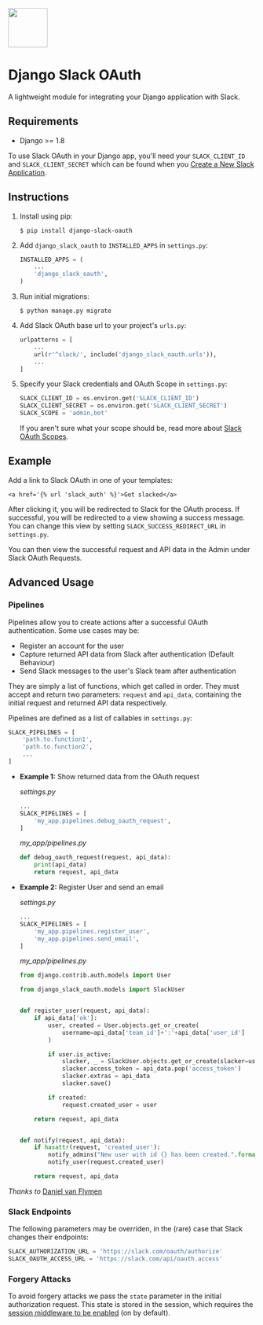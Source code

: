 <img src="http://i.imgur.com/YF8yAJS.png" width="80">

# Django Slack OAuth

A lightweight module for integrating your Django application with Slack.

## Requirements

- Django >= 1.8

To use Slack OAuth in your Django app, you'll need your `SLACK_CLIENT_ID` and `SLACK_CLIENT_SECRET` which can be found when you [Create a New Slack Application](https://api.slack.com/applications).


## Instructions

1. Install using pip:

    ```
    $ pip install django-slack-oauth
    ```

2. Add `django_slack_oauth` to `INSTALLED_APPS` in `settings.py`:

    ```python
    INSTALLED_APPS = (
        ...
        'django_slack_oauth',
    )
    ```

3. Run initial migrations:

    ```
    $ python manage.py migrate
    ```

4. Add Slack OAuth base url to your project's `urls.py`:

    ```python
    urlpatterns = [
        ...
        url(r'^slack/', include('django_slack_oauth.urls')),
        ...
    ]
    ```

5. Specify your Slack credentials and OAuth Scope in `settings.py`:

    ```python
    SLACK_CLIENT_ID = os.environ.get('SLACK_CLIENT_ID')
    SLACK_CLIENT_SECRET = os.environ.get('SLACK_CLIENT_SECRET')
    SLACK_SCOPE = 'admin,bot'
    ```
    If you aren't sure what your scope should be, read more about [Slack OAuth Scopes](https://api.slack.com/docs/oauth-scopes).

## Example

Add a link to Slack OAuth in one of your templates:

```
<a href='{% url 'slack_auth' %}'>Get slacked</a>
```

After clicking it, you will be redirected to Slack for the OAuth process. If successful, you will be redirected to a view showing a success message. You can change this view by setting `SLACK_SUCCESS_REDIRECT_URL` in `settings.py`.

You can then view the successful request and API data in the Admin under Slack OAuth Requests.


## Advanced Usage

### Pipelines

Pipelines allow you to create actions after a successful OAuth authentication. Some use cases may be:

- Register an account for the user
- Capture returned API data from Slack after authentication (Default Behaviour)
- Send Slack messages to the user's Slack team after authentication

They are simply a list of functions, which get called in order. They must accept and return two parameters: `request` and `api_data`, containing the initial request and returned API data respectively.

Pipelines are defined as a list of callables in `settings.py`:

```python
SLACK_PIPELINES = [
    'path.to.function1',
    'path.to.function2',
    ...
]
```


- **Example 1:** Show returned data from the OAuth request

    *settings.py*

    ```python
    ...
    SLACK_PIPELINES = [
        'my_app.pipelines.debug_oauth_request',
    ]
    ```

    *my_app/pipelines.py*

    ```python
    def debug_oauth_request(request, api_data):
        print(api_data)
        return request, api_data
    ```

- **Example 2:** Register User and send an email

    *settings.py*

    ```python
    ...
    SLACK_PIPELINES = [
        'my_app.pipelines.register_user',
        'my_app.pipelines.send_email',
    ]
    ```

    *my_app/pipelines.py*

    ```python
    from django.contrib.auth.models import User

    from django_slack_oauth.models import SlackUser


    def register_user(request, api_data):
        if api_data['ok']:
            user, created = User.objects.get_or_create(
                username=api_data['team_id']+':'+api_data['user_id']
            )

            if user.is_active:
                slacker, _ = SlackUser.objects.get_or_create(slacker=user)
                slacker.access_token = api_data.pop('access_token')
                slacker.extras = api_data
                slacker.save()

            if created:
                request.created_user = user

        return request, api_data


    def notify(request, api_data):
        if hasattr(request, 'created_user'):
            notify_admins("New user with id {} has been created.".format(request.created_user))
            notify_user(request.created_user)

        return request, api_data
    ```

_Thanks to_ [Daniel van Flymen](https://github.com/dvf)

### Slack Endpoints

The following parameters may be overriden, in the (rare) case that Slack changes their endpoints:

```python
SLACK_AUTHORIZATION_URL = 'https://slack.com/oauth/authorize'
SLACK_OAUTH_ACCESS_URL = 'https://slack.com/api/oauth.access'
```

### Forgery Attacks

To avoid forgery attacks we pass the `state` parameter in the initial authorization request. This state is stored in the session, which requires the [session middleware to be enabled](https://docs.djangoproject.com/en/2.1/topics/http/sessions/#enabling-sessions) (on by default).
